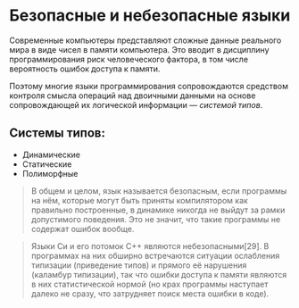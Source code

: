 # Безопасные и небезопасные языки
Современные компьютеры представляют сложные данные реального мира в виде чисел в памяти компьютера. Это вводит в дисциплину программирования риск человеческого фактора, в том числе вероятность ошибок доступа к памяти.

Поэтому многие языки программирования сопровождаются средством контроля смысла операций над двоичными данными на основе сопровождающей их логической информации — *системой типов*.

## Системы типов:
- Динамические
- Статические
- Полиморфные


> В общем и целом, язык называется безопасным, если программы на нём, которые могут быть приняты компилятором как правильно построенные, в динамике никогда не выйдут за рамки допустимого поведения. Это не значит, что такие программы не содержат ошибок вообще.

> Языки Си и его потомок C++ являются небезопасными[29]. В программах на них обширно встречаются ситуации ослабления типизации (приведение типов) и прямого её нарушения (каламбур типизации), так что ошибки доступа к памяти являются в них статистической нормой (но крах программы наступает далеко не сразу, что затрудняет поиск места ошибки в коде).
